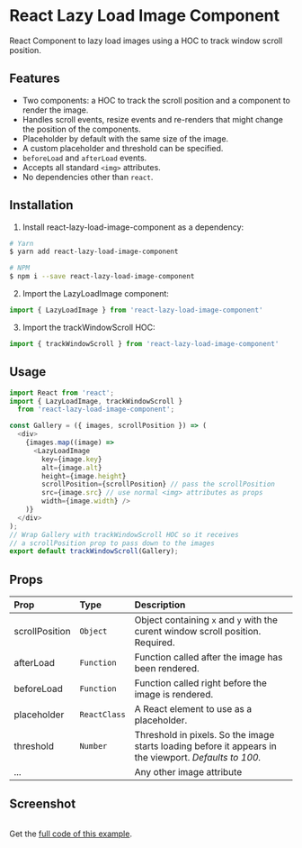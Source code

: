 React Lazy Load Image Component
===============================

React Component to lazy load images using a HOC to track window scroll position.


## Features

* Two components: a HOC to track the scroll position and a component to render the image.
* Handles scroll events, resize events and re-renders that might change the position of the components.
* Placeholder by default with the same size of the image.
* A custom placeholder and threshold can be specified.
* `beforeLoad` and `afterLoad` events.
* Accepts all standard `<img>` attributes.
* No dependencies other than `react`.


## Installation

1. Install react-lazy-load-image-component as a dependency:
```bash
# Yarn
$ yarn add react-lazy-load-image-component

# NPM
$ npm i --save react-lazy-load-image-component
```
2. Import the LazyLoadImage component:
```javascript
import { LazyLoadImage } from 'react-lazy-load-image-component'
```

3. Import the trackWindowScroll HOC:
```javascript
import { trackWindowScroll } from 'react-lazy-load-image-component'
```


## Usage

```javascript
import React from 'react';
import { LazyLoadImage, trackWindowScroll }
  from 'react-lazy-load-image-component';

const Gallery = ({ images, scrollPosition }) => (
  <div>
    {images.map((image) =>
      <LazyLoadImage
        key={image.key}
        alt={image.alt}
        height={image.height}
        scrollPosition={scrollPosition} // pass the scrollPosition
        src={image.src} // use normal <img> attributes as props
        width={image.width} />
    )}
  </div>
);
// Wrap Gallery with trackWindowScroll HOC so it receives
// a scrollPosition prop to pass down to the images
export default trackWindowScroll(Gallery);
```

## Props

| Prop | Type | Description |
|:---|:---|:---|
| scrollPosition | `Object` | Object containing `x` and `y` with the curent window scroll position. Required. |
| afterLoad | `Function` | Function called after the image has been rendered. |
| beforeLoad | `Function` | Function called right before the image is rendered. |
| placeholder | `ReactClass` | A React element to use as a placeholder. |
| threshold | `Number` | Threshold in pixels. So the image starts loading before it appears in the viewport. _Defaults to 100._ |
| ... |  | Any other image attribute |


## Screenshot

<a href="https://raw.githubusercontent.com/Aljullu/react-lazy-load-image-component/master/screenshots/example.gif"><img src="https://raw.githubusercontent.com/Aljullu/react-lazy-load-image-component/master/screenshots/example.gif" alt="" /></a>

Get the [full code of this example](https://github.com/Aljullu/weather-app).
